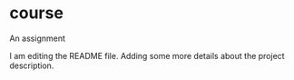 # course
An assignment 

I am editing the README file. Adding some more details about the project description.

